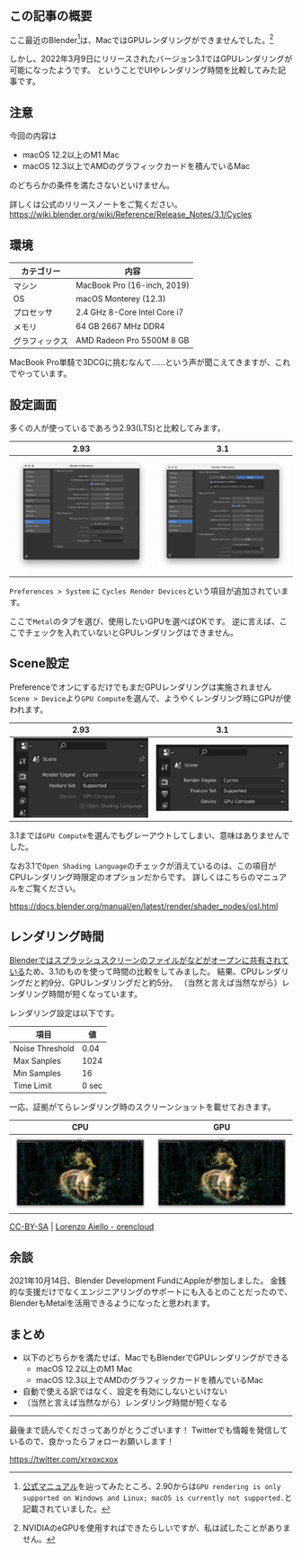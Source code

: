 <!--
title:   MacでもBlenderでGPUレンダリングができるようになっていたので比べてみた
tags:    3DCG,Blender,Design,デザイン
id:      c24e811f4e1f5d4dffc8
private: false
-->
## この記事の概要

ここ最近のBlender[^1]は、MacではGPUレンダリングができませんでした。[^2]

[^1]: [公式マニュアル](https://docs.blender.org/manual/en/2.90/render/cycles/gpu_rendering.html)を辿ってみたところ、2.90からは`GPU rendering is only supported on Windows and Linux; macOS is currently not supported.`と記載されていました。

[^2]: NVIDIAのeGPUを使用すればできたらしいですが、私は試したことがありません。

しかし、2022年3月9日にリリースされたバージョン3.1ではGPUレンダリングが可能になったようです。
ということでUIやレンダリング時間を比較してみた記事です。

## 注意

今回の内容は

- macOS 12.2以上のM1 Mac
- macOS 12.3以上でAMDのグラフィックカードを積んでいるMac

のどちらかの条件を満たさないといけません。

詳しくは公式のリリースノートをご覧ください。
https://wiki.blender.org/wiki/Reference/Release_Notes/3.1/Cycles

## 環境

| カテゴリー | 内容 |
| --- | --- |
| マシン | MacBook Pro (16-inch, 2019) |
| OS | macOS Monterey (12.3) |
| プロセッサ | 2.4 GHz 8-Core Intel Core i7 |
| メモリ | 64 GB 2667 MHz DDR4 |
| グラフィックス | AMD Radeon Pro 5500M 8 GB |

MacBook Pro単騎で3DCGに挑むなんて……という声が聞こえてきますが、これでやっています。
## 設定画面

多くの人が使っているであろう2.93(LTS)と比較してみます。

 | 2.93 | 3.1 |
 | --- | --- |
 | ![](../images/blender-preference-2.93.png) | ![](../images/blender-preference-3.1.png) |

`Preferences > System` に `Cycles Render Devices`という項目が追加されています。

ここで`Metal`のタブを選び、使用したいGPUを選べばOKです。
逆に言えば、ここでチェックを入れていないとGPUレンダリングはできません。

## Scene設定

PreferenceでオンにするだけでもまだGPUレンダリングは実施されません
`Scene > Device`より`GPU Compute`を選んで、ようやくレンダリング時にGPUが使われます。

 | 2.93 | 3.1 |
 | --- | --- |
 | ![](../images/blender-scene-option-2.93.png) | ![](../images/blender-scene-option-3.1.png) |

3.1までは`GPU Compute`を選んでもグレーアウトしてしまい、意味はありませんでした。

なお3.1で`Open Shading Language`のチェックが消えているのは、この項目がCPUレンダリング時限定のオプションだからです。
詳しくはこちらのマニュアルをご覧ください。

https://docs.blender.org/manual/en/latest/render/shader_nodes/osl.html

## レンダリング時間

[Blenderではスプラッシュスクリーンのファイルがなどがオープンに共有されている](https://cloud.blender.org/p/gallery/6220ae43b4a486f53171c89e)ため、3.1のものを使って時間の比較をしてみました。
結果、CPUレンダリングだと約9分、GPUレンダリングだと約5分。
（当然と言えば当然ながら）レンダリング時間が短くなっています。

レンダリング設定は以下です。

| 項目 | 値 |
| --- | --- |
| Noise Threshold | 0.04 |
| Max Sanples | 1024 |
| Min Samples | 16 |
| Time Limit | 0 sec |

一応、証拠がてらレンダリング時のスクリーンショットを載せておきます。

 | CPU | GPU |
 | --- | --- |
 | ![](../images/blender-3.1-render-cpu.jpg) | ![](../images/blender-3.1-render-gpu.jpg) |

 [CC-BY-SA](https://creativecommons.org/licenses/by-sa/4.0/) | [Lorenzo Aiello - orencloud](https://www.artstation.com/orencloud)

## 余談

2021年10月14日、Blender Development FundにAppleが参加しました。
金銭的な支援だけでなくエンジニアリングのサポートにも入るとのことだったので、BlenderもMetalを活用できるようになったと思われます。

## まとめ

- 以下のどちらかを満たせば、MacでもBlenderでGPUレンダリングができる
  - macOS 12.2以上のM1 Mac
  - macOS 12.3以上でAMDのグラフィックカードを積んでいるMac
- 自動で使える訳ではなく、設定を有効にしないといけない
- （当然と言えば当然ながら）レンダリング時間が短くなる

---

最後まで読んでくださってありがとうございます！
Twitterでも情報を発信しているので、良かったらフォローお願いします！

https://twitter.com/xrxoxcxox